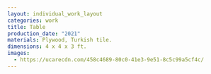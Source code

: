 ```yaml
---
layout: individual_work_layout
categories: work
title: Table
production_date: "2021"
materials: Plywood, Turkish tile.
dimensions: 4 x 4 x 3 ft.
images:
  - https://ucarecdn.com/458c4689-80c0-41e3-9e51-8c5c99a5cf4c/
---
```

